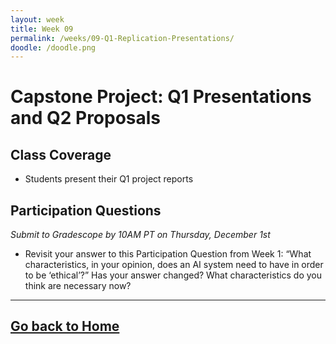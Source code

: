 ```yaml
---
layout: week
title: Week 09
permalink: /weeks/09-Q1-Replication-Presentations/
doodle: /doodle.png
---
```


# Capstone Project: Q1 Presentations and Q2 Proposals

## Class Coverage
* Students present their Q1 project reports

## Participation Questions 
_Submit to Gradescope by 10AM PT on Thursday, December 1st_
* Revisit your answer to this Participation Question from Week 1: “What characteristics, in your opinion, does an AI system need to have in order to be ‘ethical’?” Has your answer changed? What characteristics do you think are necessary now?

---
[Go back to Home](https://nanrahman.github.io/capstone-responsible-ai/)
---
